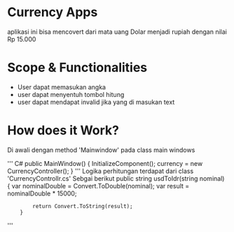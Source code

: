 ﻿# Currency Apps

aplikasi ini bisa mencovert dari mata uang Dolar 
menjadi rupiah dengan nilai Rp 15.000

# Scope & Functionalities
- User dapat memasukan angka
- user dapat menyentuh tombol hitung
- user dapat mendapat invalid jika yang di masukan text

# How does it Work?
Di awali dengan method 'Mainwindow' pada class main windows

''' C#
public MainWindow()
        {
            InitializeComponent();
            currency = new CurrencyController();
        }
'''
Logika perhitungan terdapat dari class 'CurrencyControllr.cs' Sebgai berikut
public string usdToIdr(string nominal)
        {
            var nominalDouble = Convert.ToDouble(nominal);
            var result = nominalDouble * 15000;

            return Convert.ToString(result);
        }
'''
